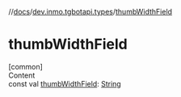 //[docs](../../index.md)/[dev.inmo.tgbotapi.types](index.md)/[thumbWidthField](thumb-width-field.md)



# thumbWidthField  
[common]  
Content  
const val [thumbWidthField](thumb-width-field.md): [String](https://kotlinlang.org/api/latest/jvm/stdlib/kotlin/-string/index.html)  



